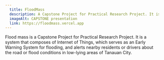 ```yaml
---
  title: FloodMass
  description: A Capstone Project for Practical Research Project. It is a system that composes of Internet of Things, which serves as an Early Warning System for flooding, and alerts nearby residents or drivers about the road or flood conditions in low-lying areas of Tanauan City
  imageAlt: CAPSTONE presentation
  link: https://floodmass.vercel.app
---
```

Flood mass is a Capstone Project for Practical Research Project. It is a system that composes of Internet of Things, which serves as an Early Warning System for flooding, and alerts nearby residents or drivers about the road or flood conditions in low-lying areas of Tanauan City.
